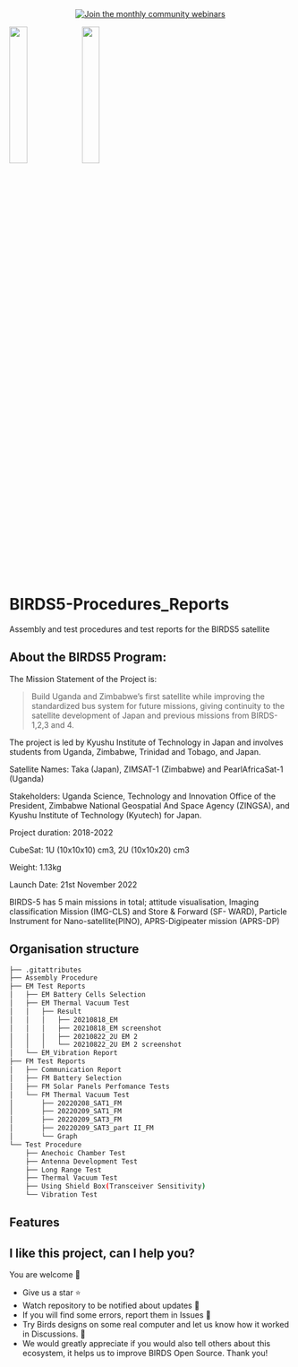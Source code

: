 
<div align="center">
  <a href="https://lean-sat.org/opensource/">
  <img alt="Join the monthly community webinars" src="https://img.shields.io/badge/join_our-monthly_webinars-orange" />
  </a>
</div>


<img  width="25%" src="https://github.com/BIRDSOpenSource/BIRDS5-CAD/assets/100206676/fd3ff8ed-76a4-4b20-aec6-1a9d83f25005"> <img width="25%" src="https://github.com/BIRDSOpenSource/BIRDS5-CAD/assets/100206676/5cb7bd65-6989-4c46-8026-098282452dca">


# BIRDS5-Procedures_Reports
 Assembly and test procedures and test reports for the BIRDS5 satellite


## About the BIRDS5 Program:

The Mission Statement of the Project is:

> Build Uganda and Zimbabwe’s first satellite while improving the standardized bus system for future missions, giving continuity to the satellite development of Japan and previous missions from BIRDS-1,2,3 and 4.

The project is led by Kyushu Institute of Technology in Japan and involves students from Uganda, Zimbabwe, Trinidad and Tobago, and Japan.

Satellite Names: Taka (Japan), ZIMSAT-1 (Zimbabwe) and PearlAfricaSat-1 (Uganda)

Stakeholders: Uganda Science, Technology and Innovation Office of the President, Zimbabwe National Geospatial And Space Agency (ZINGSA), and Kyushu Institute of Technology (Kyutech) for Japan.

Project duration: 2018-2022

CubeSat: 1U (10x10x10) cm3, 2U (10x10x20) cm3

Weight: 1.13kg

Launch Date: 21st November 2022

BIRDS-5 has 5 main missions in total; attitude visualisation, Imaging classification Mission (IMG-CLS) and Store & Forward (SF- WARD), Particle Instrument for Nano-satellite(PINO), APRS-Digipeater mission (APRS-DP) 

## Organisation structure

```bash
├── .gitattributes
├── Assembly Procedure
├── EM Test Reports
│   ├── EM Battery Cells Selection
│   ├── EM Thermal Vacuum Test
│   │   ├── Result
│   │   │   ├── 20210818_EM
│   │   │   ├── 20210818_EM screenshot
│   │   │   ├── 20210822_2U EM 2
│   │   │   └── 20210822_2U EM 2 screenshot
│   └── EM_Vibration Report
├── FM Test Reports
│   ├── Communication Report
│   ├── FM Battery Selection
│   ├── FM Solar Panels Perfomance Tests
│   └── FM Thermal Vacuum Test
│       ├── 20220208_SAT1_FM
│       ├── 20220209_SAT1_FM
│       ├── 20220209_SAT3_FM
│       ├── 20220209_SAT3_part II_FM
│       └── Graph
└── Test Procedure
    ├── Anechoic Chamber Test
    ├── Antenna Development Test
    ├── Long Range Test
    ├── Thermal Vacuum Test
    ├── Using Shield Box(Transceiver Sensitivity)
    └── Vibration Test

```

## Features


## I like this project, can I help you?
You are welcome 🙂

* Give us a star ⭐
* Watch repository to be notified about updates 👀
* If you will find some errors, report them in Issues 🐞
* Try Birds designs on some real computer and let us know how it worked in Discussions. 💬
* We would greatly appreciate if you would also tell others about this ecosystem, it helps us to improve BIRDS Open Source. Thank you!
